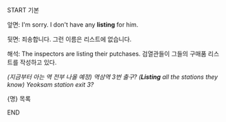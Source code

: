 START
기본

앞면:
I'm sorry. I don't have any **listing** for him. 


뒷면:
죄송합니다. 그런 이름은 리스트에 없습니다.


해석:
The inspectors are listing their putchases. 
검열관들이 그들의 구매품 리스트를 작성하고 있다.

*(지금부터 아는 역 전부 나올 예정) 역삼역 3번 출구?*
*(**Listing** all the stations they know) Yeoksam station exit 3?*

{명} 목록
<!--ID: 1743584210180-->
END